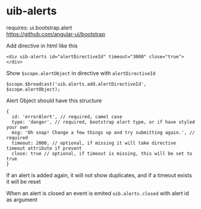 # uib-alerts

requires: ui.bootstrap.alert  
https://github.com/angular-ui/bootstrap

Add directive in html like this
```
<div uib-alerts id="alertDirectiveId" timeout="3000" close="true"></div>
```

Show `$scope.alertObject` in directive with `alertDirectiveId` 
```
$scope.$broadcast('uib.alerts.add.alertDirectiveId', $scope.alertObject);
```

Alert Object should have this structure

```
{
  id: 'errorAlert', // required, camel case
  type: 'danger', // required, bootstrap alert type, or if have styled your own
  msg: 'Oh snap! Change a few things up and try submitting again.', // required
  timeout: 2000, // optional, if missing it will take directive timeout attribute if present
  close: true // optional, if timeout is missing, this will be set to true
}
```

If an alert is added again, it will not show duplicates, and if a timeout exists it will be reset

When an alert is closed an event is emited `uib.alerts.closed` with alert id as argument
